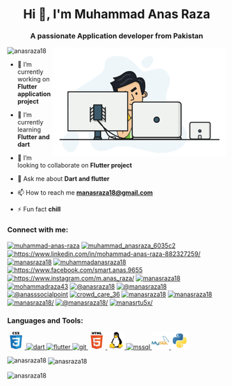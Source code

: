 <h1 align="center">Hi 👋, I'm Muhammad Anas Raza</h1>
<h3 align="center">A passionate Application developer from Pakistan</h3>

<img align="right" alt="coding" width="400" src="https://raw.githubusercontent.com/mikalyh/mikalyh/main/assets/ngoding.gif">

<p align="left"> <img src="https://komarev.com/ghpvc/?username=anasraza18&label=Profile%20views&color=0e75b6&style=flat" alt="anasraza18" /> </p>

- 🔭 I’m currently working on **Flutter application project**

- 🌱 I’m currently learning **Flutter and dart**

- 👯 I’m looking to collaborate on **Flutter project**

- 💬 Ask me about **Dart and flutter**

- 📫 How to reach me **manasraza18@gmail.com**

- ⚡ Fun fact **chill**

<h3 align="left">Connect with me:</h3>
<p align="left">
<a href="https://codepen.io/muhammad-anas-raza" target="blank"><img align="center" src="https://raw.githubusercontent.com/rahuldkjain/github-profile-readme-generator/master/src/images/icons/Social/codepen.svg" alt="muhammad-anas-raza" height="30" width="40" /></a>
<a href="https://dev.to/muhammad_anasraza_6035c2" target="blank"><img align="center" src="https://raw.githubusercontent.com/rahuldkjain/github-profile-readme-generator/master/src/images/icons/Social/devto.svg" alt="muhammad_anasraza_6035c2" height="30" width="40" /></a>
<a href="https://linkedin.com/in/https://www.linkedin.com/in/mohammad-anas-raza-882327259/" target="blank"><img align="center" src="https://raw.githubusercontent.com/rahuldkjain/github-profile-readme-generator/master/src/images/icons/Social/linked-in-alt.svg" alt="https://www.linkedin.com/in/mohammad-anas-raza-882327259/" height="30" width="40" /></a>
<a href="https://codesandbox.com/manasraza18" target="blank"><img align="center" src="https://raw.githubusercontent.com/rahuldkjain/github-profile-readme-generator/master/src/images/icons/Social/codesandbox.svg" alt="manasraza18" height="30" width="40" /></a>
<a href="https://kaggle.com/muhammadanasraza18" target="blank"><img align="center" src="https://raw.githubusercontent.com/rahuldkjain/github-profile-readme-generator/master/src/images/icons/Social/kaggle.svg" alt="muhammadanasraza18" height="30" width="40" /></a>
<a href="https://fb.com/https://www.facebook.com/smart.anas.9655" target="blank"><img align="center" src="https://raw.githubusercontent.com/rahuldkjain/github-profile-readme-generator/master/src/images/icons/Social/facebook.svg" alt="https://www.facebook.com/smart.anas.9655" height="30" width="40" /></a>
<a href="https://instagram.com/https://www.instagram.com/m.anas_raza/" target="blank"><img align="center" src="https://raw.githubusercontent.com/rahuldkjain/github-profile-readme-generator/master/src/images/icons/Social/instagram.svg" alt="https://www.instagram.com/m.anas_raza/" height="30" width="40" /></a>
<a href="https://dribbble.com/manasraza18" target="blank"><img align="center" src="https://raw.githubusercontent.com/rahuldkjain/github-profile-readme-generator/master/src/images/icons/Social/dribbble.svg" alt="manasraza18" height="30" width="40" /></a>
<a href="https://www.behance.net/mohammadraza43" target="blank"><img align="center" src="https://raw.githubusercontent.com/rahuldkjain/github-profile-readme-generator/master/src/images/icons/Social/behance.svg" alt="mohammadraza43" height="30" width="40" /></a>
<a href="https://hashnode.com/@anasraza18" target="blank"><img align="center" src="https://raw.githubusercontent.com/rahuldkjain/github-profile-readme-generator/master/src/images/icons/Social/hashnode.svg" alt="@anasraza18" height="30" width="40" /></a>
<a href="https://medium.com/@manasraza18" target="blank"><img align="center" src="https://raw.githubusercontent.com/rahuldkjain/github-profile-readme-generator/master/src/images/icons/Social/medium.svg" alt="@manasraza18" height="30" width="40" /></a>
<a href="https://www.youtube.com/c/@anasssocialpoint" target="blank"><img align="center" src="https://raw.githubusercontent.com/rahuldkjain/github-profile-readme-generator/master/src/images/icons/Social/youtube.svg" alt="@anasssocialpoint" height="30" width="40" /></a>
<a href="https://www.codechef.com/users/crowd_care_36" target="blank"><img align="center" src="https://cdn.jsdelivr.net/npm/simple-icons@3.1.0/icons/codechef.svg" alt="crowd_care_36" height="30" width="40" /></a>
<a href="https://www.hackerrank.com/manasraza18" target="blank"><img align="center" src="https://raw.githubusercontent.com/rahuldkjain/github-profile-readme-generator/master/src/images/icons/Social/hackerrank.svg" alt="manasraza18" height="30" width="40" /></a>
<a href="https://codeforces.com/profile/manasraza18" target="blank"><img align="center" src="https://raw.githubusercontent.com/rahuldkjain/github-profile-readme-generator/master/src/images/icons/Social/codeforces.svg" alt="manasraza18" height="30" width="40" /></a>
<a href="https://www.leetcode.com/manasraza18/" target="blank"><img align="center" src="https://raw.githubusercontent.com/rahuldkjain/github-profile-readme-generator/master/src/images/icons/Social/leet-code.svg" alt="manasraza18/" height="30" width="40" /></a>
<a href="https://www.hackerearth.com/@manasraza18/" target="blank"><img align="center" src="https://raw.githubusercontent.com/rahuldkjain/github-profile-readme-generator/master/src/images/icons/Social/hackerearth.svg" alt="@manasraza18/" height="30" width="40" /></a>
<a href="https://auth.geeksforgeeks.org/user/manasrtu5x/" target="blank"><img align="center" src="https://raw.githubusercontent.com/rahuldkjain/github-profile-readme-generator/master/src/images/icons/Social/geeks-for-geeks.svg" alt="manasrtu5x/" height="30" width="40" /></a>
</p>

<h3 align="left">Languages and Tools:</h3>
<p align="left"> <a href="https://www.w3schools.com/css/" target="_blank" rel="noreferrer"> <img src="https://raw.githubusercontent.com/devicons/devicon/master/icons/css3/css3-original-wordmark.svg" alt="css3" width="40" height="40"/> </a> <a href="https://dart.dev" target="_blank" rel="noreferrer"> <img src="https://www.vectorlogo.zone/logos/dartlang/dartlang-icon.svg" alt="dart" width="40" height="40"/> </a> <a href="https://flutter.dev" target="_blank" rel="noreferrer"> <img src="https://www.vectorlogo.zone/logos/flutterio/flutterio-icon.svg" alt="flutter" width="40" height="40"/> </a> <a href="https://git-scm.com/" target="_blank" rel="noreferrer"> <img src="https://www.vectorlogo.zone/logos/git-scm/git-scm-icon.svg" alt="git" width="40" height="40"/> </a> <a href="https://www.w3.org/html/" target="_blank" rel="noreferrer"> <img src="https://raw.githubusercontent.com/devicons/devicon/master/icons/html5/html5-original-wordmark.svg" alt="html5" width="40" height="40"/> </a> <a href="https://www.linux.org/" target="_blank" rel="noreferrer"> <img src="https://raw.githubusercontent.com/devicons/devicon/master/icons/linux/linux-original.svg" alt="linux" width="40" height="40"/> </a> <a href="https://www.microsoft.com/en-us/sql-server" target="_blank" rel="noreferrer"> <img src="https://www.svgrepo.com/show/303229/microsoft-sql-server-logo.svg" alt="mssql" width="40" height="40"/> </a> <a href="https://www.mysql.com/" target="_blank" rel="noreferrer"> <img src="https://raw.githubusercontent.com/devicons/devicon/master/icons/mysql/mysql-original-wordmark.svg" alt="mysql" width="40" height="40"/> </a> <a href="https://www.python.org" target="_blank" rel="noreferrer"> <img src="https://raw.githubusercontent.com/devicons/devicon/master/icons/python/python-original.svg" alt="python" width="40" height="40"/> </a> </p>

<p><img align="left" src="https://github-readme-stats.vercel.app/api/top-langs?username=anasraza18&show_icons=true&locale=en&layout=compact" alt="anasraza18" /></p>

<p>&nbsp;<img align="center" src="https://github-readme-stats.vercel.app/api?username=anasraza18&show_icons=true&locale=en" alt="anasraza18" /></p>

<p><img align="center" src="https://github-readme-streak-stats.herokuapp.com/?user=anasraza18&" alt="anasraza18" /></p>
